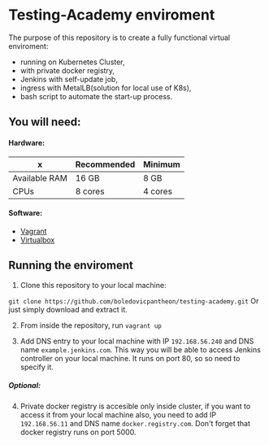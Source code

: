 # Testing-Academy enviroment

The purpose of this repository is to create a fully functional virtual enviroment:
 - running on Kubernetes Cluster,
 - with private docker registry,
 - Jenkins with self-update job,
 - ingress with MetalLB(solution for local use of K8s),
 - bash script to automate the start-up process.


## You will need:

#### Hardware:

x | Recommended | Minimum
----------- | ----------- | ----------- 
Available RAM | 16 GB | 8 GB
CPUs | 8 cores | 4 cores

#### Software:

 - [Vagrant](https://www.vagrantup.com/downloads)
 - [Virtualbox](https://www.virtualbox.org/wiki/Downloads)


## Running the enviroment

1. Clone this repository to your local machine:

`git clone https://github.com/boledovicpantheon/testing-academy.git` 
Or just simply download and extract it.

2. From inside the repository, run 
`vagrant up`

3. Add DNS entry to your local machine with IP 
`192.168.56.240` 
and DNS name
`example.jenkins.com`.
This way you will be able to access Jenkins controller on your local machine. It runs on port 80, so so need to specify it.

##### Optional:

4. Private docker registry is accesible only inside cluster, if you want to access it from your local machine also, you need to add IP 
`192.168.56.11` 
and DNS name
`docker.registry.com`.
Don't forget that docker registry runs on port 5000. 



